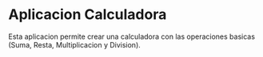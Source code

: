 # Aplicacion Calculadora

Esta aplicacion permite crear una calculadora con las operaciones basicas (Suma, Resta, Multiplicacion y Division).
